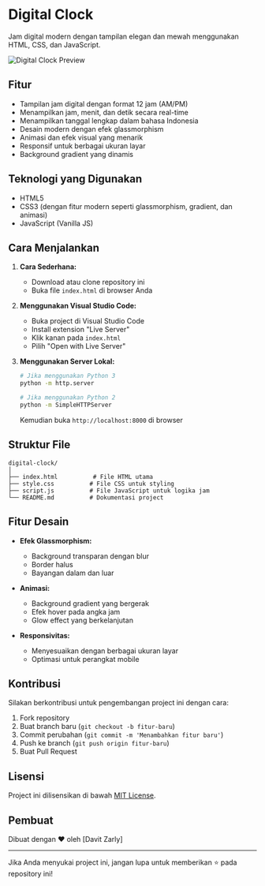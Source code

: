 # Digital Clock

Jam digital modern dengan tampilan elegan dan mewah menggunakan HTML, CSS, dan JavaScript.

![Digital Clock Preview](preview.png)

## Fitur

- Tampilan jam digital dengan format 12 jam (AM/PM)
- Menampilkan jam, menit, dan detik secara real-time
- Menampilkan tanggal lengkap dalam bahasa Indonesia
- Desain modern dengan efek glassmorphism
- Animasi dan efek visual yang menarik
- Responsif untuk berbagai ukuran layar
- Background gradient yang dinamis

## Teknologi yang Digunakan

- HTML5
- CSS3 (dengan fitur modern seperti glassmorphism, gradient, dan animasi)
- JavaScript (Vanilla JS)

## Cara Menjalankan

1. **Cara Sederhana:**
   - Download atau clone repository ini
   - Buka file `index.html` di browser Anda

2. **Menggunakan Visual Studio Code:**
   - Buka project di Visual Studio Code
   - Install extension "Live Server"
   - Klik kanan pada `index.html`
   - Pilih "Open with Live Server"

3. **Menggunakan Server Lokal:**
   ```bash
   # Jika menggunakan Python 3
   python -m http.server

   # Jika menggunakan Python 2
   python -m SimpleHTTPServer
   ```
   Kemudian buka `http://localhost:8000` di browser

## Struktur File

```
digital-clock/
│
├── index.html          # File HTML utama
├── style.css          # File CSS untuk styling
├── script.js          # File JavaScript untuk logika jam
└── README.md          # Dokumentasi project
```

## Fitur Desain

- **Efek Glassmorphism:**
  - Background transparan dengan blur
  - Border halus
  - Bayangan dalam dan luar

- **Animasi:**
  - Background gradient yang bergerak
  - Efek hover pada angka jam
  - Glow effect yang berkelanjutan

- **Responsivitas:**
  - Menyesuaikan dengan berbagai ukuran layar
  - Optimasi untuk perangkat mobile

## Kontribusi

Silakan berkontribusi untuk pengembangan project ini dengan cara:
1. Fork repository
2. Buat branch baru (`git checkout -b fitur-baru`)
3. Commit perubahan (`git commit -m 'Menambahkan fitur baru'`)
4. Push ke branch (`git push origin fitur-baru`)
5. Buat Pull Request

## Lisensi

Project ini dilisensikan di bawah [MIT License](LICENSE).

## Pembuat

Dibuat dengan ❤️ oleh [Davit Zarly]

---

Jika Anda menyukai project ini, jangan lupa untuk memberikan ⭐ pada repository ini! 
